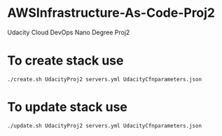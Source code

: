 # AWSInfrastructure-As-Code-Proj2
Udacity Cloud DevOps Nano Degree Proj2 

# To create stack use 
`./create.sh UdacityProj2 servers.yml UdacityCfnparameters.json`

# To update stack use 
`./update.sh UdacityProj2 servers.yml UdacityCfnparameters.json`


